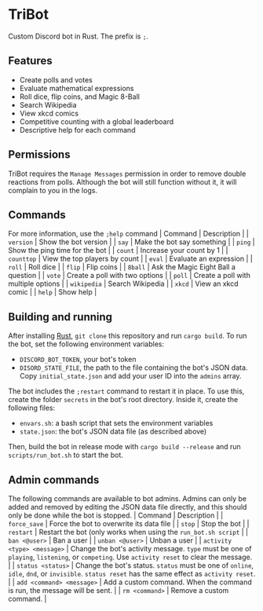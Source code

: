 # TriBot
Custom Discord bot in Rust. The prefix is `;`.

## Features
 - Create polls and votes
 - Evaluate mathematical expressions
 - Roll dice, flip coins, and Magic 8-Ball
 - Search Wikipedia
 - View xkcd comics
 - Competitive counting with a global leaderboard
 - Descriptive help for each command

## Permissions
TriBot requires the `Manage Messages` permission in order to remove double reactions from polls. Although the bot will still function without it, it will complain to you in the logs.

## Commands
For more information, use the `;help` command
| Command     | Description                         |
| `version`   | Show the bot version                |
| `say`       | Make the bot say something          |
| `ping`      | Show the ping time for the bot      |
| `count`     | Increase your count by 1            |
| `counttop`  | View the top players by count       |
| `eval`      | Evaluate an expression              |
| `roll`      | Roll dice                           |
| `flip`      | Flip coins                          |
| `8ball`     | Ask the Magic Eight Ball a question |
| `vote`      | Create a poll with two options      |
| `poll`      | Create a poll with multiple options |
| `wikipedia` | Search Wikipedia                    |
| `xkcd`      | View an xkcd comic                  |
| `help`      | Show help                           |

## Building and running
After installing [Rust](https://www.rust-lang.org/), `git clone` this repository and run `cargo build`. To run the bot, set the following environment variables:

 - `DISCORD_BOT_TOKEN`, your bot's token
 - `DISORD_STATE_FILE`, the path to the file containing the bot's JSON data. Copy `initial_state.json` and add your user ID into the `admins` array.

The bot includes the `;restart` command to restart it in place. To use this, create the folder `secrets` in the bot's root directory. Inside it, create the following files:

 - `envars.sh`: a bash script that sets the environment variables
 - `state.json`: the bot's JSON data file (as described above)

Then, build the bot in release mode with `cargo build --release` and run `scripts/run_bot.sh` to start the bot.

## Admin commands
The following commands are available to bot admins. Admins can only be added and removed by editing the JSON data file directly, and this should only be done while the bot is stopped.
| Command                     | Description                                                                                                                                       |
| `force_save`                | Force the bot to overwrite its data file                                                                                                          |
| `stop`                      | Stop the bot                                                                                                                                      |
| `restart`                   | Restart the bot (only works when using the `run_bot.sh script`                                                                                    |
| `ban <@user>`               | Ban a user                                                                                                                                        |
| `unban <@user>`             | Unban a user                                                                                                                                      |
| `activity <type> <message>` | Change the bot's activity message. `type` must be one of `playing`, `listening`, or `competing`. Use `activity reset` to clear the message.       |
| `status <status>`           | Change the bot's status. `status` must be one of `online`, `idle`, `dnd`, or `invisible`. `status reset` has the same effect as `activity reset`. |
| `add <command> <message>`   | Add a custom command. When the command is run, the message will be sent.                                                                          |
| `rm <command>`              | Remove a custom command.                                                                                                                          |
